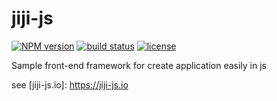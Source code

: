 # jiji-js
[![NPM version][npm-image]][npm-url]
[![build status][travis-image]][travis-url]
[![license][license-image]][license-url]

Sample front-end framework for create application easily in js

see [jiji-js.io]: https://jiji-js.io

[npm-image]: https://img.shields.io/npm/v/jiji-js.svg?style=flat-square
[npm-url]: https://npmjs.org/package/jiji-js
[travis-image]: https://travis-ci.com/jguyet/jiji-js.svg
[travis-url]: https://travis-ci.com/github/jguyet/jiji-js
[license-image]: https://img.shields.io/npm/l/express.svg
[license-url]: https://tldrlegal.com/license/mit-license